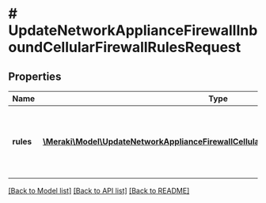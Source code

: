 # # UpdateNetworkApplianceFirewallInboundCellularFirewallRulesRequest

## Properties

Name | Type | Description | Notes
------------ | ------------- | ------------- | -------------
**rules** | [**\Meraki\Model\UpdateNetworkApplianceFirewallCellularFirewallRulesRequestRulesInner[]**](UpdateNetworkApplianceFirewallCellularFirewallRulesRequestRulesInner.md) | An ordered array of the firewall rules (not including the default rule) | [optional]

[[Back to Model list]](../../README.md#models) [[Back to API list]](../../README.md#endpoints) [[Back to README]](../../README.md)
